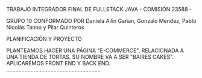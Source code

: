 TRABAJO INTEGRADOR FINAL DE FULLSTACK JAVA - COMISIÓN 23588 - 

GRUPO 10 CONFORMADO POR 
Daniela Ailin Gañan, Gonzalo Mendez, Pablo Nicolás Tanno y Pilar Quinteros

PLANIFICACIÓN Y PROYECTO

PLANTEAMOS HACER UNA PÁGINA "E-COMMERCE", RELACIONADA A UNA TIENDA DE TORTAS. SU NOMBRE VA A SER "BAIRES CAKES".
APLICAREMOS FRONT END Y BACK END.
..............................................................
